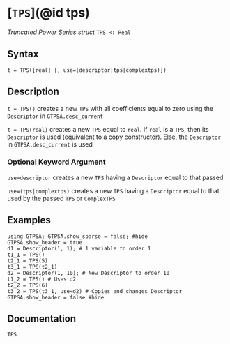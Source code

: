 # [`TPS`](@id tps)
*Truncated Power Series struct*
```TPS <: Real```
## Syntax
```
t = TPS([real] [, use=(descriptor|tps|complextps)])
```

## Description
`t = TPS()` creates a new `TPS` with all coefficients equal to zero using the `Descriptor` in `GTPSA.desc_current`

`t = TPS(real)` creates a new `TPS` equal to `real`. If `real` is a `TPS`, then its `Descriptor` is used (equivalent to a copy constructor). Else, the `Descriptor` in `GTPSA.desc_current` is used

### Optional Keyword Argument

`use=descriptor` creates a new `TPS` having a `Descriptor` equal to that passed

`use=(tps|complextps)` creates a new `TPS` having a `Descriptor` equal to that used by the passed `TPS` or `ComplexTPS`

## Examples
```@repl desc
using GTPSA; GTPSA.show_sparse = false; #hide
GTPSA.show_header = true
d1 = Descriptor(1, 1); # 1 variable to order 1
t1_1 = TPS()
t2_1 = TPS(5)
t3_1 = TPS(t2_1)
d2 = Descriptor(1, 10); # New Descriptor to order 10
t1_2 = TPS() # Uses d2
t2_2 = TPS(6)
t3_2 = TPS(t3_1, use=d2) # Copies and changes Descriptor
GTPSA.show_header = false #hide
```

## Documentation
```@docs
TPS
```